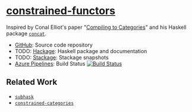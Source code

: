 # [constrained-functors](https://github.com/eschnett/constrained-functors)

Inspired by Conal Elliot's paper "[Compiling to
Categories](http://conal.net/papers/compiling-to-functors/compiling-to-categories.pdf)"
and his Haskell package [`concat`](https://github.com/conal/concat/).

* [GitHub](https://github.com/eschnett/constrained-functors): Source
  code repository
* TODO:
  [Hackage](http://hackage.haskell.org/package/constrained-functors):
  Haskell package and documentation
* TODO:
  [Stackage](https://www.stackage.org/package/constrained-functors):
  Stackage snapshots
* [Azure
  Pipelines](https://dev.azure.com/schnetter/constrained-functors/_build):
  Build Status [![Build
  Status](https://dev.azure.com/schnetter/constrained-functors/_apis/build/status/eschnett.constrained-functors?branchName=master)](https://dev.azure.com/schnetter/constrained-functors/_build/latest?definitionId=1&branchName=master)



## Related Work

* [`subhask`](http://hackage.haskell.org/package/subhask)
* [`constrained-categories`](https://github.com/leftaroundabout/constrained-categories)
